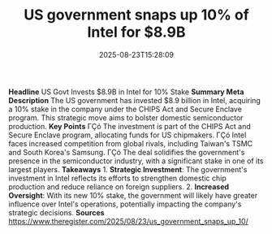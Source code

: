 ﻿---
title: "US government snaps up 10% of Intel for $8.9B"
date: "2025-08-23T15:28:09"
category: "Markets"
summary: ""
slug: "us government snaps up 10 of intel for 89b"
source_urls:
  - "https://go.theregister.com/feed/www.theregister.com/2025/08/23/us_government_snaps_up_10/"
seo:
  title: "US government snaps up 10% of Intel for $8.9B | Hash n Hedge"
  description: ""
  keywords: ["news", "markets", "brief"]
---
**Headline** US Govt Invests $8.9B in Intel for 10% Stake  **Summary Meta Description** The US government has invested $8.9 billion in Intel, acquiring a 10% stake in the company under the CHIPS Act and Secure Enclave program. This strategic move aims to bolster domestic semiconductor production.  **Key Points**  ΓÇó The investment is part of the CHIPS Act and Secure Enclave program, allocating funds for US chipmakers. ΓÇó Intel faces increased competition from global rivals, including Taiwan's TSMC and South Korea's Samsung. ΓÇó The deal solidifies the government's presence in the semiconductor industry, with a significant stake in one of its largest players.  **Takeaways**  1. **Strategic Investment**: The government's investment in Intel reflects its efforts to strengthen domestic chip production and reduce reliance on foreign suppliers. 2. **Increased Oversight**: With its new 10% stake, the government will likely have greater influence over Intel's operations, potentially impacting the company's strategic decisions.  **Sources** https://www.theregister.com/2025/08/23/us_government_snaps_up_10/ 

